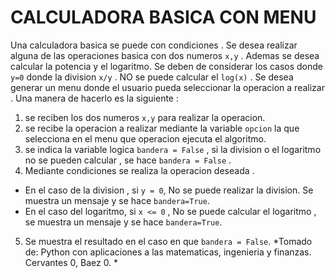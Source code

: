 # CALCULADORA BASICA CON MENU 

Una calculadora basica se puede con condiciones . Se desea realizar alguna de las operaciones basica con dos numeros `x,y` . Ademas se desea calcular  la potencia  y el logaritmo. Se deben de considerar los casos donde `y=0` donde la division `x/y` . NO se puede calcular el `log(x)` . Se desea generar un menu donde el usuario pueda seleccionar la operacion a realizar . Una manera de hacerlo es la siguiente :

1. se reciben los dos numeros `x,y` para realizar la operacion. 
2. se recibe la operacion a realizar mediante la variable `opcion` la que selecciona en el menu que operacion ejecuta el algoritmo.
3. se indica la variable logica `bandera = False` , si la division o el logaritmo no se pueden calcular , se hace `bandera = False` .
4. Mediante condiciones se realiza la operacion deseada .
* En el caso de la division ,  si `y = 0`, No se puede realizar la division. Se muestra un mensaje y se hace `bandera=True`.
* En el caso del  logaritmo, si `x <= 0` , No se puede calcular el logaritmo , se muestra un mensaje y se hace `bandera=True`.
5. Se muestra el resultado en el caso en que `bandera = False`. 
*Tomado de: Python con aplicaciones a las matematicas, ingenieria y finanzas. Cervantes 0, Baez 0. *